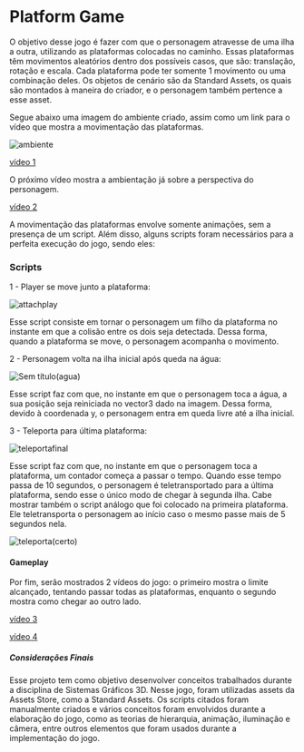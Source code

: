 # Platform Game

O objetivo desse jogo é fazer com que o personagem atravesse de uma ilha a outra, utilizando as plataformas colocadas no caminho. Essas plataformas têm movimentos aleatórios dentro dos possíveis casos, que são: translação, rotação e escala. Cada plataforma pode ter somente 1 movimento ou uma combinação deles. Os objetos de cenário são da Standard Assets, os quais são montados à maneira do criador, e o personagem também pertence a esse asset.


Segue abaixo uma imagem do ambiente criado, assim como um link para o vídeo que mostra a movimentação das plataformas.

![ambiente](https://user-images.githubusercontent.com/52334298/62245369-e1c9da00-b3b7-11e9-9233-a70128cddb08.jpg)

[vídeo 1](https://youtu.be/18IjnPUjwkE)

O próximo vídeo mostra a ambientação já sobre a perspectiva do personagem.

[vídeo 2](https://youtu.be/QaSZENLSL-w)

A movimentação das plataformas envolve somente animações, sem a presença de um script. Além disso, alguns scripts foram necessários para a perfeita execução do jogo, sendo eles:

### Scripts

1 - Player se move junto a plataforma:

![attachplay](https://user-images.githubusercontent.com/52334298/62284997-293d7e00-b42b-11e9-81bc-2e690752e3d4.jpg)

Esse script consiste em tornar o personagem um filho da plataforma no instante em que a colisão entre os dois seja detectada. Dessa forma, quando a plataforma se move, o personagem acompanha o movimento.

2 - Personagem volta na ilha inicial após queda na água:

![Sem título(agua)](https://user-images.githubusercontent.com/52334298/62259122-a3e2ab00-b3e3-11e9-9817-1e202f789ff1.jpg)

Esse script faz com que, no instante em que o personagem toca a água, a sua posição seja reiniciada no vector3 dado na imagem. Dessa forma, devido à coordenada y, o personagem entra em queda livre até a ilha inicial.

3 - Teleporta para última plataforma:

![teleportafinal](https://user-images.githubusercontent.com/52334298/62252834-5574e280-b3ca-11e9-8a19-51c00f6e74ba.jpg)

Esse script faz com que, no instante em que o personagem toca a plataforma, um contador começa a passar o tempo. Quando esse tempo passa de 10 segundos, o personagem é teletransportado para a última plataforma, sendo esse o único modo de chegar à segunda ilha. Cabe mostrar também o script análogo que foi colocado na primeira plataforma. Ele teletransporta o personagem ao início caso o mesmo passe mais de 5 segundos nela.

![teleporta(certo)](https://user-images.githubusercontent.com/52334298/62251229-7555d780-b3c5-11e9-8289-f3f803e59eff.jpg)


#### Gameplay

Por fim, serão mostrados 2 vídeos do jogo: o primeiro mostra o limite alcançado, tentando passar todas as plataformas, enquanto o segundo mostra como chegar ao outro lado.

[vídeo 3](https://youtu.be/fiAVWvGOhSs)

[vídeo 4](https://youtu.be/ypi8Nhbp0z0)

##### Considerações Finais
Esse projeto tem como objetivo desenvolver conceitos trabalhados durante a disciplina de Sistemas Gráficos 3D. Nesse jogo, foram utilizadas assets da Assets Store, como a Standard Assets. Os scripts citados foram manualmente criados e vários conceitos foram envolvidos durante a elaboração do jogo, como as teorias de hierarquia, animação, iluminação e câmera, entre outros elementos que foram usados durante a implementação do jogo.
